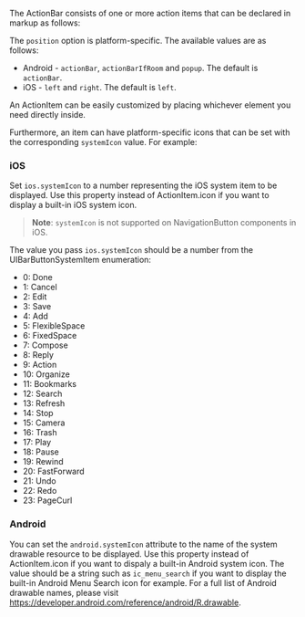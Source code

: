 The ActionBar consists of one or more action items that can be declared in markup as follows:

<snippet id='action-bar-action-items-html'/>

The `position` option is platform-specific. The available values are as follows:

* Android - `actionBar`, `actionBarIfRoom` and `popup`. The default is `actionBar`.
* iOS - `left` and `right`. The default is `left`.

An ActionItem can be easily customized by placing whichever element you need directly inside.
<snippet id='action-bar-custom-action-item-html'/>

Furthermore, an item can have platform-specific icons that can be set with the corresponding `systemIcon` value. For example:
<snippet id='action-bar-platform-specific-icons-html'/>

### iOS

Set `ios.systemIcon` to a number representing the iOS system item to be displayed. Use this property instead of ActionItem.icon if you want to display a built-in iOS system icon.

> **Note**: `systemIcon` is not supported on NavigationButton components in iOS.

The value you pass `ios.systemIcon` should be a number from the UIBarButtonSystemItem enumeration:

* 0: Done
* 1: Cancel
* 2: Edit
* 3: Save
* 4: Add
* 5: FlexibleSpace
* 6: FixedSpace
* 7: Compose
* 8: Reply
* 9: Action
* 10: Organize
* 11: Bookmarks
* 12: Search
* 13: Refresh
* 14: Stop
* 15: Camera
* 16: Trash
* 17: Play
* 18: Pause
* 19: Rewind
* 20: FastForward
* 21: Undo
* 22: Redo
* 23: PageCurl

### Android

You can set the `android.systemIcon` attribute to the name of the system drawable resource to be displayed. Use this property instead of ActionItem.icon if you want to dispaly a built-in Android system icon. The value should be a string such as `ic_menu_search` if you want to display the built-in Android Menu Search icon for example. For a full list of Android drawable names, please visit https://developer.android.com/reference/android/R.drawable.

